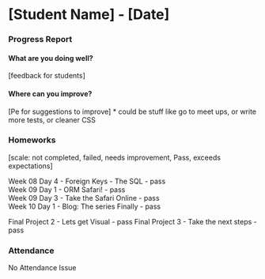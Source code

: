 # [Student Name] - [Date]
### Progress Report

#### What are you doing well?
[feedback for students]

#### Where can you improve?
[Pe for suggestions to improve] * could be stuff like go to meet ups, or write more tests, or cleaner CSS

### Homeworks

[scale: not completed, failed, needs improvement, Pass, exceeds expectations]


Week 08 Day 4 - Foreign Keys - The SQL - pass		
Week 09 Day 1 - ORM Safari!	- pass	
Week 09 Day 3 - Take the Safari Online	- pass	
Week 10 Day 1 - Blog: The series Finally - pass	

Final Project 2 - Lets get Visual - pass
Final Project 3 - Take the next steps - pass


### Attendance
No Attendance Issue